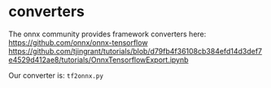# converters

The onnx community provides framework converters here:
https://github.com/onnx/onnx-tensorflow
https://github.com/tjingrant/tutorials/blob/d79fb4f36108cb384efd14d3def7e4529d412ae8/tutorials/OnnxTensorflowExport.ipynb

Our converter is:  ```tf2onnx.py```